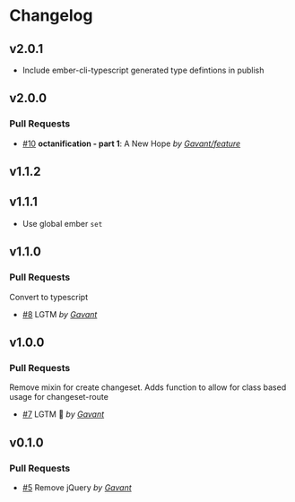 Changelog
=========

## v2.0.1

- Include ember-cli-typescript generated type defintions in publish

## v2.0.0

### Pull Requests

- [#10](https://github.com/Gavant/gavant-ember-validations/pull/10) **octanification - part 1**: A New Hope  *by [Gavant/feature](https://github.com/Gavant/feature)*

## v1.1.2

## v1.1.1
- Use global ember `set`
## v1.1.0

### Pull Requests
Convert to typescript

- [#8](https://github.com/Gavant/gavant-ember-validations/pull/8)  LGTM  *by [Gavant](https://github.com/Gavant)*

## v1.0.0

### Pull Requests
Remove mixin for create changeset. Adds function to allow for class based usage for changeset-route

- [#7](https://github.com/Gavant/gavant-ember-validations/pull/7)  LGTM 🚀  *by [Gavant](https://github.com/Gavant)*

## v0.1.0

### Pull Requests

- [#5](https://github.com/Gavant/gavant-ember-validations/pull/5) Remove jQuery *by [Gavant](https://github.com/Gavant)*
